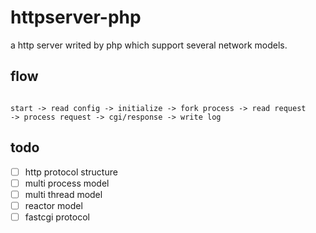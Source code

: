 # httpserver-php

a http server writed by php which support several network models.

## flow

```

start -> read config -> initialize -> fork process -> read request 
-> process request -> cgi/response -> write log

``` 

## todo

- [ ] http protocol structure
- [ ] multi process model
- [ ] multi thread model
- [ ] reactor model
- [ ] fastcgi protocol